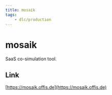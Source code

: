 ```yaml
---
title: mosaik
tags:
    - dlc/production
---
```

# mosaik
SaaS co-simulation tool.

## Link
[https://mosaik.offis.de](https://mosaik.offis.de)